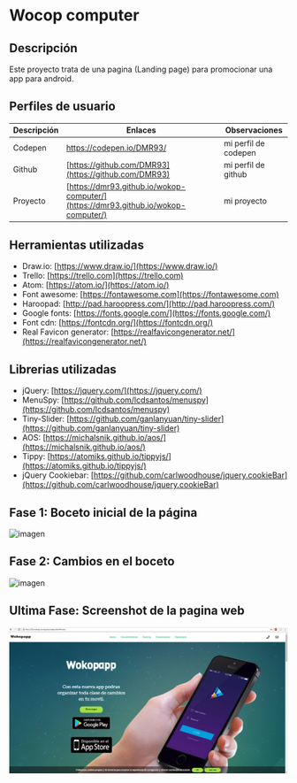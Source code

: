 # Wocop computer

## Descripción

Este proyecto trata de una pagina (Landing page) para promocionar una app para android.

## Perfiles de usuario

| Descripción | Enlaces | Observaciones |
|--------|--------|--------|
|   Codepen     |   [https://codepen.io/DMR93/ ](https://codepen.io/DMR93/)     |   mi perfil de codepen     |
|     Github   |   [https://github.com/DMR93](https://github.com/DMR93)     |   mi perfil de github     |
|      Proyecto  |   [https://dmr93.github.io/wokop-computer/](https://dmr93.github.io/wokop-computer/)     |   mi proyecto      |

## Herramientas utilizadas

- Draw.io:  [https://www.draw.io/](https://www.draw.io/)
- Trello: [https://trello.com](https://trello.com)
- Atom: [https://atom.io/](https://atom.io/)
- Font awesome: [https://fontawesome.com](https://fontawesome.com)
- Haroopad: [http://pad.haroopress.com/](http://pad.haroopress.com/)
- Google fonts: [https://fonts.google.com/](https://fonts.google.com/)
- Font cdn: [https://fontcdn.org/](https://fontcdn.org/)
- Real Favicon generator: [https://realfavicongenerator.net/](https://realfavicongenerator.net/)

## Librerias utilizadas

- jQuery:  [https://jquery.com/](https://jquery.com/)
- MenuSpy: [https://github.com/lcdsantos/menuspy](https://github.com/lcdsantos/menuspy)
- Tiny-Slider: [https://github.com/ganlanyuan/tiny-slider](https://github.com/ganlanyuan/tiny-slider)
- AOS: [https://michalsnik.github.io/aos/](https://michalsnik.github.io/aos/)
- Tippy: [https://atomiks.github.io/tippyjs/](https://atomiks.github.io/tippyjs/)
- jQuery Cookiebar: [https://github.com/carlwoodhouse/jquery.cookieBar](https://github.com/carlwoodhouse/jquery.cookieBar)



## Fase 1: Boceto inicial de la página

![imagen](img/boceto.png)

## Fase 2: Cambios en el boceto

![imagen](img/bocetofase2.png)

## Ultima Fase: Screenshot de la pagina web

![imagen](img/screenshotweb.png)
